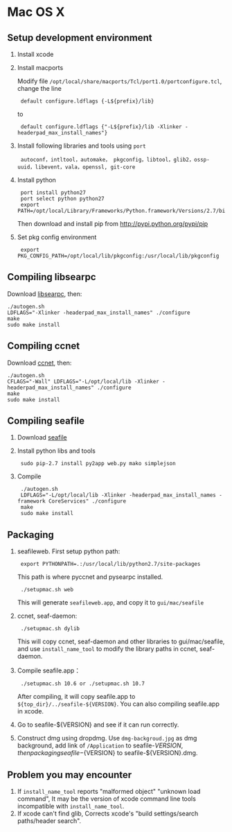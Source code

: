 # Mac OS X

Setup development environment
-----------------------------

1. Install xcode
2. Install macports

	Modify file `/opt/local/share/macports/Tcl/port1.0/portconfigure.tcl`, change the line

	    default configure.ldflags {-L${prefix}/lib}

	to

        default configure.ldflags {"-L${prefix}/lib -Xlinker -headerpad_max_install_names"}

3. Install following libraries and tools using `port`

	    autoconf，intltool，automake， pkgconfig，libtool，glib2，ossp-uuid，libevent，vala，openssl, git-core

4. Install python

	    port install python27
        port select python python27
        export PATH=/opt/local/Library/Frameworks/Python.framework/Versions/2.7/bin:$PATH

    Then download and install pip from http://pypi.python.org/pypi/pip

5. Set pkg config environment

	    export PKG_CONFIG_PATH=/opt/local/lib/pkgconfig:/usr/local/lib/pkgconfig


Compiling libsearpc
------------------

Download [libsearpc](https://github.com/haiwen/libsearpc), then:

    ./autogen.sh
    LDFLAGS="-Xlinker -headerpad_max_install_names" ./configure
    make
    sudo make install


Compiling ccnet
---------------

Download [ccnet](https://github.com/haiwen/ccnet), then:

    ./autogen.sh
    CFLAGS="-Wall" LDFLAGS="-L/opt/local/lib -Xlinker -headerpad_max_install_names" ./configure
    make
    sudo make install


Compiling seafile
-----------------

1. Download [seafile](https://github.com/haiwen/seafile)
2. Install python libs and tools

	    sudo pip-2.7 install py2app web.py mako simplejson

3. Compile

        ./autogen.sh
        LDFLAGS="-L/opt/local/lib -Xlinker -headerpad_max_install_names -framework CoreServices" ./configure
        make
        sudo make install


Packaging
---------

1. seafileweb. First setup python path:

	    export PYTHONPATH=.:/usr/local/lib/python2.7/site-packages

	This path is where pyccnet and pysearpc installed.

        ./setupmac.sh web

    This will generate `seafileweb.app`, and copy it to `gui/mac/seafile`

2. ccnet, seaf-daemon:

        ./setupmac.sh dylib

    This will copy ccnet, seaf-daemon and other libraries to gui/mac/seafile, and use `install_name_tool` to modify the library paths in ccnet, seaf-daemon.

3. Compile seafile.app：

	    ./setupmac.sh 10.6 or ./setupmac.sh 10.7

    After compiling, it will copy seafile.app to `${top_dir}/../seafile-${VERSION}`. You can also compiling seafile.app in xcode.

4. Go to seafile-${VERSION} and see if it can run correctly.

5. Construct dmg using dropdmg. Use `dmg-backgroud.jpg` as dmg background, add link of `/Application` to seafile-${VERSION}, then packaging seafile-${VERSION} to seafile-${VERSION}.dmg.

Problem you may encounter
-------------------------

1. If `install_name_tool` reports "malformed object" "unknown load command", It may be the version of xcode command line tools incompatible with `install_name_tool`.
2. If xcode can't find glib, Corrects xcode's "build settings/search paths/header search".

